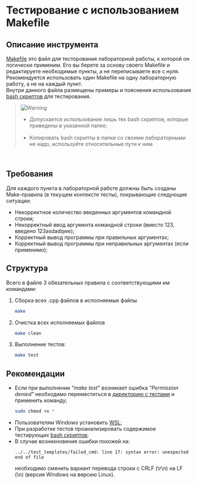 # Тестирование с использованием Makefile

## Описание инструмента
[Makefile](./examples/C/make_tests/Makefile) это файл для тесторования лабораторной работы, к которой он логически применим. Его вы берете за основу своего Makefile и редактируете необходимые пункты, а не переписываете все с нуля. </br>Рекомендуется использовать один Makefile на одну лабораторную работу, а не на каждый пункт.</br>
Внутри данного файла размещены примеры и пояснения использования [bash скриптов](./test_templates/) для тестирования.
> <picture>
>   <source media="(prefers-color-scheme: light)" srcset="https://raw.githubusercontent.com/Mqxx/GitHub-Markdown/main/blockquotes/badge/light-theme/warning.svg">
>   <img alt="Warning" src="https://raw.githubusercontent.com/Mqxx/GitHub-Markdown/main/blockquotes/badge/dark-theme/warning.svg">
> </picture><br>
> <ul> 
>    <li style="margin-bottom:1rem"> Допускается использование лишь тех bash скриптов, которые приведены в указанной папке;</li>
>    <li > Копировать bash скрипты в папки со своими лабораторными не надо, используйте относительные пути к ним.</li>
> </ul>
<br>

## Требования
Для каждого пункта в лабораторной работе должны быть созданы Make-правила (в текущем контексте тесты), покрывающие следующие ситуации:
- Некорректное количество введенных аргументов командной строки;
- Некорректный ввод аргумента командной строки (вместо 123, введено 123asdadqwe);
- Корректный вывод программы при правильных аргументах;
- Корректный вывод программы при неправильных аргументах (если применимо);

## Структура
Всего в файле 3 обязательных правила с соответствующими им командами: </br>
1. Сборка всех .cpp файлов в исполняемые файлы
    ```bash
    make
    ```

2. Очистка всех исполняемых файлов
    ```bash
    make clean
    ```

3. Выполнение тестов:
    ``` bash
    make test
    ```

## Рекомендации
- Если при выполнении <i>"make test"</i> возникает ошибка <i>"Permission denied"</i> необходимо переместиться в [директорию с тестами](./test_templates/) и применить команду;
    ```bash
    sudo chmod +x *
    ```
- Пользователям Windows установить [WSL](https://learn.microsoft.com/ru-ru/windows/wsl/install);
- При разработке тестов проанализировать содержимое тестирующих [bash скриптов](./test_templates/);
- В случае возникновения ошибки похожей на:
    ```
    ../../test_templates/failed_cmd: line 17: syntax error: unexpected end of file
    ```
    необходимо сменить вариант перевода строки с CRLF (\r\n) на LF (\n) (версия Windows на версию Linux).